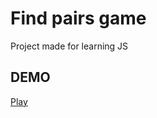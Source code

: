 # Find pairs game

Project made for learning JS

## DEMO 
[Play](http://ghitun-iulian.github.io/pair-game)
